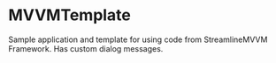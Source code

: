 # MVVMTemplate
Sample application and template for using code from StreamlineMVVM Framework. Has custom dialog messages.

